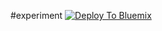 #experiment
[![Deploy To Bluemix](https://dev-console.stage1.ng.bluemix.net/devops/graphics/create_toolchain_button.png)](https://console.ng.bluemix.net/devops/setup/deploy)